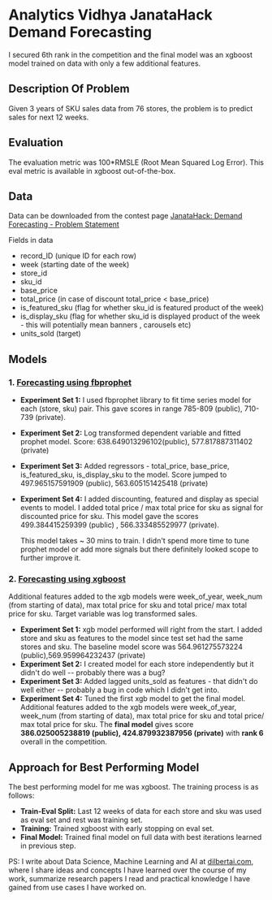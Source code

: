 # Analytics Vidhya JanataHack Demand Forecasting

I secured 6th rank in the competition and the final model was an xgboost model trained on data with only a few additional features.

## Description Of Problem
Given 3 years of SKU sales data from 76 stores, the problem is to predict sales for next 12 weeks.

## Evaluation
The evaluation metric was 100\*RMSLE (Root Mean Squared Log Error). This eval metric is available in xgboost out-of-the-box.


## Data
Data can be downloaded from the contest page [JanataHack: Demand Forecasting - Problem Statement](https://datahack.analyticsvidhya.com/contest/janatahack-demand-forecasting/#ProblemStatement)


Fields in data
- record_ID (unique ID for each row)
- week (starting date of the week)
- store_id 
- sku_id
- base_price
- total_price (in case of discount total_price < base_price)
- is_featured_sku (flag for whether sku_id is featured product of the week)
- is_display_sku (flag for whether sku_id is displayed product of the week - this will potentially mean banners , carousels etc)
- units_sold (target)

## Models
### 1. [Forecasting using fbprophet](https://github.com/silpara/av-janatahack-demand-forecasting/blob/master/fbprophet-av-janatahack-demand-forecasting.ipynb) 
- **Experiment Set 1:** I used fbprophet library to fit time series model for each (store, sku) pair. This gave scores in range 785-809 (public), 710-739 (private).
- **Experiment Set 2:** Log transformed dependent variable and fitted prophet model. Score: 638.649013296102(public), 577.817887311402 (private)
- **Experiment Set 3:** Added regressors - total_price, base_price, is_featured_sku, is_display_sku to the model. Score jumped to 497.965157591909 (public), 563.605151425418 (private)
- **Experiment Set 4:** I added discounting, featured and display as special events to model. I added total price / max total price for sku as signal for discounted price for sku. This model gave the scores 499.384415259399 (public) , 566.333485529977 (private).

	This model takes ~ 30 mins to train. I didn't spend more time to tune prophet model or add more signals but there definitely looked scope to further improve it.

### 2. [Forecasting using xgboost](https://github.com/silpara/av-janatahack-demand-forecasting/blob/master/xgb-av-janatahack-demand-forecasting.ipynb)

 Additional features added to the xgb models were week_of_year, week_num (from starting of data), max total price for sku and total price/ max total price for sku. Target variable was log transformed sales.
- **Experiment Set 1:** xgb model performed will right from the start. I added store and sku as features to the model since test set had the same stores and sku. The baseline model score was 564.961275573224 (public),569.959964232437 (private)
- **Experiment Set 2:** I created model for each store independently but it didn't do well -- probably there was a bug?
- **Experiment Set 3:** Added lagged units_sold as features - that didn't do well either -- probably a bug in code which I didn't get into.
- **Experiment Set 4:** Tuned the first xgb model to get the final model. Additional features added to the xgb models were week_of_year, week_num (from starting of data), max total price for sku and total price/ max total price for sku. The **final model** gives score **386.025005238819 (public), 424.879932387956 (private)** with **rank 6** overall in the competition.


## Approach for Best Performing Model
The best performing model for me was xgboost. The training process is as follows:
- **Train-Eval Split:** Last 12 weeks of data for each store and sku was used as eval set and rest was training set.
- **Training:** Trained xgboost with early stopping on eval set.
- **Final Model:** Trained final model on full data with best iterations learned in previous step.


PS: I write about Data Science, Machine Learning and AI at [dilbertai.com](https://www.dilbertai.com), where I share ideas and concepts I have learned over the course of my work, summarize research papers I read and practical knowledge I have gained from use cases I have worked on.
